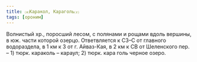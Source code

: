 ```yaml
---
title: ⒜Каракол, Караголь⒵
tags: [ороним]
---
```


Волнистый хр., поросший лесом, с полянами и рощами вдоль вершины, в юж. части
которой озерцо. Ответвляется к СЗ–С от главного водораздела, в 1 км к З от г.
Айваз-Кая, в 2 км к СВ от Шеленского пер. – 1) тюрк. караколь – караул; 2) тюрк.
кара голь черное озеро.
